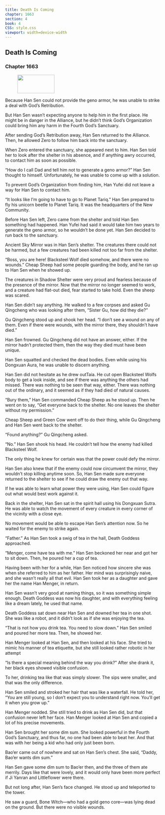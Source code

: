 ```yaml
---
title: Death Is Coming
chapter: 1663
section: 4
book: 4
CSS: style.css
viewport: width=device-width
---
```


## Death Is Coming

### Chapter 1663

<figure>
	<img src="../Images/gem.gif" alt="" id="gem" width="120" height="60" />
</figure>

Because Han Sen could not provide the geno armor, he was unable to strike a deal with God’s Retribution.

But Han Sen wasn’t expecting anyone to help him in the first place. He might be in danger in the Alliance, but he didn’t think God’s Organization could bring him any harm in the Fourth God’s Sanctuary.

After sending God’s Retribution away, Han Sen returned to the Alliance. Then, he allowed Zero to follow him back into the sanctuary.

When Zero entered the sanctuary, she appeared next to him. Han Sen told her to look after the shelter in his absence, and if anything awry occurred, to contact him as soon as possible.

“How do I call Dad and tell him not to generate a geno armor?” Han Sen thought to himself. Unfortunately, he was unable to come up with a solution.

To prevent God’s Organization from finding him, Han Yufei did not leave a way for Han Sen to contact him.

“It looks like I’m going to have to go to Planet Tariq.” Han Sen prepared to fly his unicorn beetle to Planet Tariq. It was the headquarters of the New Community.

Before Han Sen left, Zero came from the shelter and told Han Sen something had happened. Han Yufei had said it would take him two years to generate the geno armor, so he wouldn’t be done yet. Han Sen decided to run back to the sanctuary.

Ancient Sky Mirror was in Han Sen’s shelter. The creatures there could not be harmed, but a few creatures had been killed not too far from the shelter.

“Boss, you are here! Blacksteel Wolf died somehow, and there were no wounds.” Cheap Sheep had some people guarding the body, and he ran up to Han Sen when he showed up.

The creatures in Shadow Shelter were very proud and fearless because of the presence of the mirror. Now that the mirror no longer seemed to work, and a creature had flat-out died, fear started to take hold. Even the sheep was scared.

Han Sen didn’t say anything. He walked to a few corpses and asked Gu Qingcheng who was looking after them, “Sister Gu, how did they die?”

Gu Qingcheng stood up and shook her head. “I don’t see a wound on any of them. Even if there were wounds, with the mirror there, they shouldn’t have died.”

Han Sen frowned. Gu Qingcheng did not have an answer, either. If the mirror hadn’t protected them, then the way they died must have been unique.

Han Sen squatted and checked the dead bodies. Even while using his Dongxuan Aura, he was unable to discern anything.

Han Sen did not hesitate as he drew outTaia. He cut open Blacksteel Wolfs body to get a look inside, and see if there was anything the others had missed. There was nothing to be seen that way, either. There was nothing out of the ordinary, and it seemed as if they had died of natural causes.

“Bury them,” Han Sen commanded Cheap Sheep as he stood up. Then he went on to say, “Get everyone back to the shelter. No one leaves the shelter without my permission.”

Cheap Sheep and Green Cow went off to do their thing, while Gu Qingcheng and Han Sen went back to the shelter.

“Found anything?” Gu Qingcheng asked.

“No.” Han Sen shook his head. He couldn’t tell how the enemy had killed Blacksteel Wolf.

The only thing he knew for certain was that the power could defy the mirror.

Han Sen also knew that if the enemy could now circumvent the mirror, they wouldn’t stop killing anytime soon. So, Han Sen made sure everyone returned to the shelter to see if he could draw the enemy out that way.

If he was able to learn what power they were using, Han Sen could figure out what would best work against it.

Back in the shelter, Han Sen sat in the spirit hall using his Dongxuan Sutra. He was able to watch the movement of every creature in every corner of the vicinity with a close eye.

No movement would be able to escape Han Sen’s attention now. So he waited for the enemy to strike again.

“Father.” As Han Sen took a swig of tea in the hall, Death Goddess approached.

“Menger, come have tea with me.” Han Sen beckoned her near and got her to sit down. Then, he poured her a cup of tea.

Having been with her for a while, Han Sen noticed how sincere she was when she referred to him as her father. Her mind was surprisingly naive, and she wasn’t really all that evil. Han Sen took her as a daughter and gave her the name Han Menger, in return.

Han Sen wasn’t very good at naming things, so it was something simple enough. Death Goddess was now his daughter, and with everything feeling like a dream lately, he used that name.

Death Goddess sat down near Han Sen and downed her tea in one shot. She was like a robot, and it didn’t look as if she was enjoying the tea.

“That is not how you drink tea. You need to slow down.” Han Sen smiled and poured her more tea. Then, he showed her.

Han Menger looked at Han Sen, and then looked at his face. She tried to mimic his manner of tea etiquette, but she still looked rather robotic in her attempt

“Is there a special meaning behind the way you drink?” After she drank it, her black eyes showed visible confusion.

To her, drinking tea like that was simply slower. The sips were smaller, and that was the only difference.

Han Sen smiled and stroked her hair that was like a waterfall. He told her, “You are still young, so I don’t expect you to understand right now. You’ll get it when you grow up.”

Han Menger nodded. She still tried to drink as Han Sen did, but that confusion never left her face. Han Menger looked at Han Sen and copied a lot of his precise movements.

Han Sen brought her some dim sum. She looked powerful in the Fourth God’s Sanctuary, and thus far, no one had been able to beat her. And that was with her being a kid who had only just been born.

Bao’er came out of nowhere and sat on Han Sen’s chest. She said, “Daddy, Bao’er wants dim sum.”

Han Sen gave some dim sum to Bao’er then, and the three of them ate merrily. Days like that were lovely, and it would only have been more perfect if Ji Yanran and Littleflower were there.

But not long after, Han Sen’s face changed. He stood up and teleported to the tower.

He saw a guard, Bone Witch—who had a gold geno core—was lying dead on the ground. But there were no visible wounds.